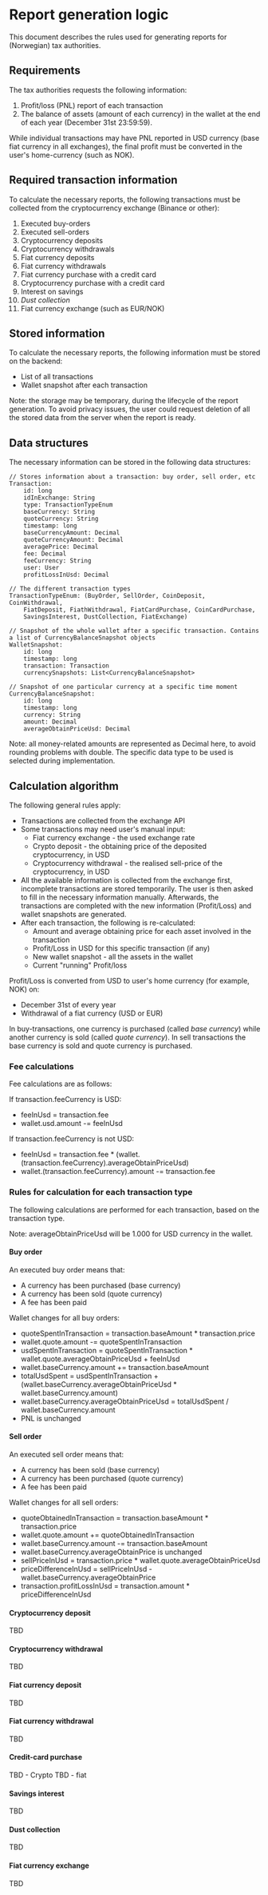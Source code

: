 # Report generation logic

This document describes the rules used for generating reports for (Norwegian) tax authorities.

## Requirements

The tax authorities requests the following information:

1. Profit/loss (PNL) report of each transaction
2. The balance of assets (amount of each currency) in the wallet at the end of each year (December 31st 23:59:59).

While individual transactions may have PNL reported in USD currency (base fiat currency in all exchanges), the final
profit must be converted in the user's home-currency (such as NOK).

## Required transaction information

To calculate the necessary reports, the following transactions must be collected from the cryptocurrency exchange
(Binance or other):

1. Executed buy-orders
2. Executed sell-orders
3. Cryptocurrency deposits
4. Cryptocurrency withdrawals
5. Fiat currency deposits
6. Fiat currency withdrawals
7. Fiat currency purchase with a credit card
8. Cryptocurrency purchase with a credit card
9. Interest on savings
10. _Dust collection_
11. Fiat currency exchange (such as EUR/NOK)

## Stored information

To calculate the necessary reports, the following information must be stored on the backend:

* List of all transactions
* Wallet snapshot after each transaction

Note: the storage may be temporary, during the lifecycle of the report generation. To avoid privacy issues, the user
could request deletion of all the stored data from the server when the report is ready.

## Data structures

The necessary information can be stored in the following data structures:

```
// Stores information about a transaction: buy order, sell order, etc
Transaction:
    id: long
    idInExchange: String
    type: TransactionTypeEnum
    baseCurrency: String
    quoteCurrency: String
    timestamp: long
    baseCurrencyAmount: Decimal
    quoteCurrencyAmount: Decimal
    averagePrice: Decimal
    fee: Decimal
    feeCurrency: String
    user: User
    profitLossInUsd: Decimal

// The different transaction types
TransactionTypeEnum: (BuyOrder, SellOrder, CoinDeposit, CoinWithdrawal, 
    FiatDeposit, FiathWithdrawal, FiatCardPurchase, CoinCardPurchase,
    SavingsInterest, DustCollection, FiatExchange)

// Snapshot of the whole wallet after a specific transaction. Contains a list of CurrencyBalanceSnapshot objects
WalletSnapshot:
    id: long
    timestamp: long
    transaction: Transaction
    currencySnapshots: List<CurrencyBalanceSnapshot>
    
// Snapshot of one particular currency at a specific time moment
CurrencyBalanceSnapshot:
    id: long
    timestamp: long
    currency: String
    amount: Decimal
    averageObtainPriceUsd: Decimal
```

Note: all money-related amounts are represented as Decimal here, to avoid rounding problems with double. The specific
data type to be used is selected during implementation.

## Calculation algorithm

The following general rules apply:

* Transactions are collected from the exchange API
* Some transactions may need user's manual input:
    * Fiat currency exchange - the used exchange rate
    * Crypto deposit - the obtaining price of the deposited cryptocurrency, in USD
    * Cryptocurrency withdrawal - the realised sell-price of the cryptocurrency, in USD
* All the available information is collected from the exchange first, incomplete transactions are stored temporarily.
  The user is then asked to fill in the necessary information manually. Afterwards, the transactions are completed with
  the new information (Profit/Loss) and wallet snapshots are generated.
* After each transaction, the following is re-calculated:
    * Amount and average obtaining price for each asset involved in the transaction
    * Profit/Loss in USD for this specific transaction (if any)
    * New wallet snapshot - all the assets in the wallet
    * Current "running" Profit/loss

Profit/Loss is converted from USD to user's home currency (for example, NOK) on:

* December 31st of every year
* Withdrawal of a fiat currency (USD or EUR)

In buy-transactions, one currency is purchased (called _base currency_) while another currency is sold (called _quote
currency_). In sell transactions the base currency is sold and quote currency is purchased.

### Fee calculations

Fee calculations are as follows:

If transaction.feeCurrency is USD:

* feeInUsd = transaction.fee
* wallet.usd.amount -= feeInUsd

If transaction.feeCurrency is not USD:

* feeInUsd = transaction.fee * (wallet.(transaction.feeCurrency).averageObtainPriceUsd)
* wallet.(transaction.feeCurrency).amount -= transaction.fee

### Rules for calculation for each transaction type

The following calculations are performed for each transaction, based on the transaction type.

Note: averageObtainPriceUsd will be 1.000 for USD currency in the wallet.

#### Buy order

An executed buy order means that:

* A currency has been purchased (base currency)
* A currency has been sold (quote currency)
* A fee has been paid

Wallet changes for all buy orders:

* quoteSpentInTransaction = transaction.baseAmount * transaction.price
* wallet.quote.amount -= quoteSpentInTransaction
* usdSpentInTransaction = quoteSpentInTransaction * wallet.quote.averageObtainPriceUsd + feeInUsd
* wallet.baseCurrency.amount += transaction.baseAmount
* totalUsdSpent = usdSpentInTransaction + (wallet.baseCurrency.averageObtainPriceUsd * wallet.baseCurrency.amount)
* wallet.baseCurrency.averageObtainPriceUsd = totalUsdSpent / wallet.baseCurrency.amount
* PNL is unchanged

#### Sell order

An executed sell order means that:

* A currency has been sold (base currency)
* A currency has been purchased (quote currency)
* A fee has been paid

Wallet changes for all sell orders:

* quoteObtainedInTransaction = transaction.baseAmount * transaction.price
* wallet.quote.amount += quoteObtainedInTransaction
* wallet.baseCurrency.amount -= transaction.baseAmount
* wallet.baseCurrency.averageObtainPrice is unchanged
* sellPriceInUsd = transaction.price * wallet.quote.averageObtainPriceUsd
* priceDifferenceInUsd = sellPriceInUsd - wallet.baseCurrency.averageObtainPrice
* transaction.profitLossInUsd = transaction.amount * priceDifferenceInUsd

#### Cryptocurrency deposit

TBD

#### Cryptocurrency withdrawal

TBD

#### Fiat currency deposit

TBD

#### Fiat currency withdrawal

TBD

#### Credit-card purchase

TBD - Crypto
TBD - fiat

#### Savings interest

TBD

#### Dust collection

TBD

#### Fiat currency exchange

TBD
